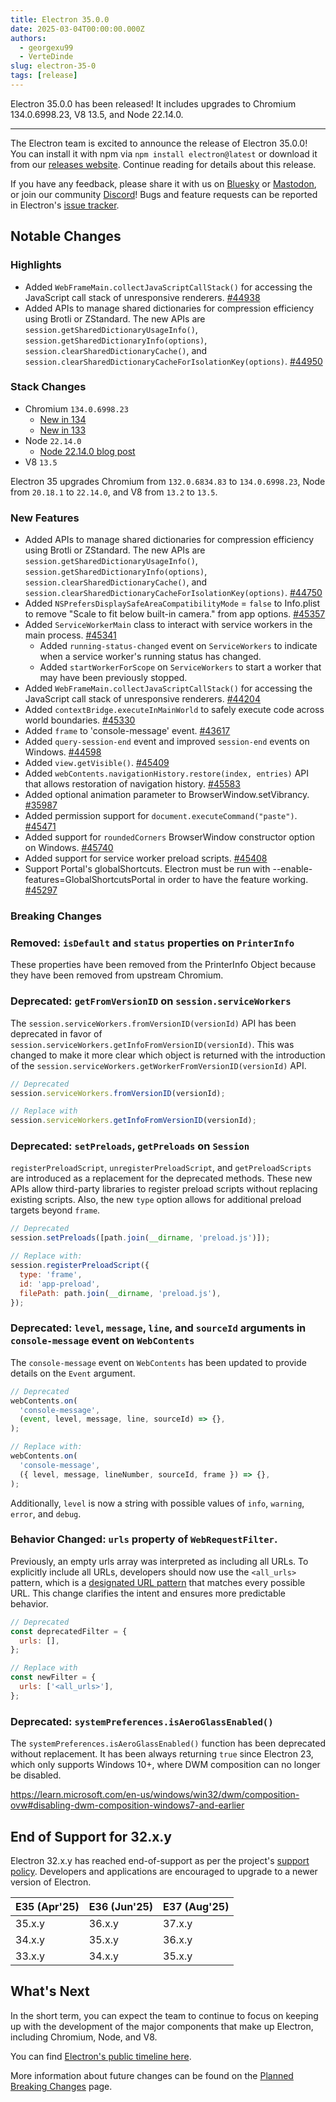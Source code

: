 ```yaml
---
title: Electron 35.0.0
date: 2025-03-04T00:00:00.000Z
authors:
  - georgexu99
  - VerteDinde
slug: electron-35-0
tags: [release]
---
```


Electron 35.0.0 has been released! It includes upgrades to Chromium 134.0.6998.23, V8 13.5, and Node 22.14.0.

---

The Electron team is excited to announce the release of Electron 35.0.0! You can install it with npm via `npm install electron@latest` or download it from our [releases website](https://releases.electronjs.org/releases/stable). Continue reading for details about this release.

If you have any feedback, please share it with us on [Bluesky](https://bsky.app/profile/electronjs.org) or [Mastodon](https://social.lfx.dev/@electronjs), or join our community [Discord](https://discord.com/invite/electronjs)! Bugs and feature requests can be reported in Electron's [issue tracker](https://github.com/electron/electron/issues).

## Notable Changes

### Highlights

- Added `WebFrameMain.collectJavaScriptCallStack()` for accessing the JavaScript call stack of unresponsive renderers. [#44938](https://github.com/electron/electron/pull/44938)
- Added APIs to manage shared dictionaries for compression efficiency using Brotli or ZStandard. The new APIs are `session.getSharedDictionaryUsageInfo()`, `session.getSharedDictionaryInfo(options)`, `session.clearSharedDictionaryCache()`, and `session.clearSharedDictionaryCacheForIsolationKey(options)`. [#44950](https://github.com/electron/electron/pull/44950)

### Stack Changes

- Chromium `134.0.6998.23`
  - [New in 134](https://developer.chrome.com/blog/new-in-chrome-134/)
  - [New in 133](https://developer.chrome.com/blog/new-in-chrome-133/)
- Node `22.14.0`
  - [Node 22.14.0 blog post](https://nodejs.org/en/blog/release/v22.14.0/)
- V8 `13.5`

Electron 35 upgrades Chromium from `132.0.6834.83` to `134.0.6998.23`, Node from `20.18.1` to `22.14.0`, and V8 from `13.2` to `13.5`.

### New Features

- Added APIs to manage shared dictionaries for compression efficiency using Brotli or ZStandard. The new APIs are `session.getSharedDictionaryUsageInfo()`, `session.getSharedDictionaryInfo(options)`, `session.clearSharedDictionaryCache()`, and `session.clearSharedDictionaryCacheForIsolationKey(options)`. [#44750](https://github.com/electron/electron/pull/44750)
- Added `NSPrefersDisplaySafeAreaCompatibilityMode` = `false` to Info.plist to remove "Scale to fit below built-in camera." from app options. [#45357](https://github.com/electron/electron/pull/45357)
- Added `ServiceWorkerMain` class to interact with service workers in the main process. [#45341](https://github.com/electron/electron/pull/45341)
  - Added `running-status-changed` event on `ServiceWorkers` to indicate when a service worker's running status has changed.
  - Added `startWorkerForScope` on `ServiceWorkers` to start a worker that may have been previously stopped.
- Added `WebFrameMain.collectJavaScriptCallStack()` for accessing the JavaScript call stack of unresponsive renderers. [#44204](https://github.com/electron/electron/pull/44204)
- Added `contextBridge.executeInMainWorld` to safely execute code across world boundaries. [#45330](https://github.com/electron/electron/pull/45330)
- Added `frame` to 'console-message' event. [#43617](https://github.com/electron/electron/pull/43617)
- Added `query-session-end` event and improved `session-end` events on Windows. [#44598](https://github.com/electron/electron/pull/44598)
- Added `view.getVisible()`. [#45409](https://github.com/electron/electron/pull/45409)
- Added `webContents.navigationHistory.restore(index, entries)` API that allows restoration of navigation history. [#45583](https://github.com/electron/electron/pull/45583)
- Added optional animation parameter to BrowserWindow.setVibrancy. [#35987](https://github.com/electron/electron/pull/35987)
- Added permission support for `document.executeCommand("paste")`. [#45471](https://github.com/electron/electron/pull/45471)
- Added support for `roundedCorners` BrowserWindow constructor option on Windows. [#45740](https://github.com/electron/electron/pull/45740)
- Added support for service worker preload scripts. [#45408](https://github.com/electron/electron/pull/45408)
- Support Portal's globalShortcuts. Electron must be run with --enable-features=GlobalShortcutsPortal in order to have the feature working. [#45297](https://github.com/electron/electron/pull/45297)

### Breaking Changes

### Removed: `isDefault` and `status` properties on `PrinterInfo`

These properties have been removed from the PrinterInfo Object
because they have been removed from upstream Chromium.

### Deprecated: `getFromVersionID` on `session.serviceWorkers`

The `session.serviceWorkers.fromVersionID(versionId)` API has been deprecated
in favor of `session.serviceWorkers.getInfoFromVersionID(versionId)`. This was
changed to make it more clear which object is returned with the introduction
of the `session.serviceWorkers.getWorkerFromVersionID(versionId)` API.

```js
// Deprecated
session.serviceWorkers.fromVersionID(versionId);

// Replace with
session.serviceWorkers.getInfoFromVersionID(versionId);
```

### Deprecated: `setPreloads`, `getPreloads` on `Session`

`registerPreloadScript`, `unregisterPreloadScript`, and `getPreloadScripts` are introduced as a
replacement for the deprecated methods. These new APIs allow third-party libraries to register
preload scripts without replacing existing scripts. Also, the new `type` option allows for
additional preload targets beyond `frame`.

```js
// Deprecated
session.setPreloads([path.join(__dirname, 'preload.js')]);

// Replace with:
session.registerPreloadScript({
  type: 'frame',
  id: 'app-preload',
  filePath: path.join(__dirname, 'preload.js'),
});
```

### Deprecated: `level`, `message`, `line`, and `sourceId` arguments in `console-message` event on `WebContents`

The `console-message` event on `WebContents` has been updated to provide details on the `Event`
argument.

```js
// Deprecated
webContents.on(
  'console-message',
  (event, level, message, line, sourceId) => {},
);

// Replace with:
webContents.on(
  'console-message',
  ({ level, message, lineNumber, sourceId, frame }) => {},
);
```

Additionally, `level` is now a string with possible values of `info`, `warning`, `error`, and `debug`.

### Behavior Changed: `urls` property of `WebRequestFilter`.

Previously, an empty urls array was interpreted as including all URLs. To explicitly include all URLs, developers should now use the `<all_urls>` pattern, which is a [designated URL pattern](https://developer.mozilla.org/en-US/docs/Mozilla/Add-ons/WebExtensions/Match_patterns#all_urls) that matches every possible URL. This change clarifies the intent and ensures more predictable behavior.

```js
// Deprecated
const deprecatedFilter = {
  urls: [],
};

// Replace with
const newFilter = {
  urls: ['<all_urls>'],
};
```

### Deprecated: `systemPreferences.isAeroGlassEnabled()`

The `systemPreferences.isAeroGlassEnabled()` function has been deprecated without replacement.
It has been always returning `true` since Electron 23, which only supports Windows 10+, where DWM composition can no longer be disabled.

https://learn.microsoft.com/en-us/windows/win32/dwm/composition-ovw#disabling-dwm-composition-windows7-and-earlier

## End of Support for 32.x.y

Electron 32.x.y has reached end-of-support as per the project's [support policy](https://www.electronjs.org/docs/latest/tutorial/electron-timelines#version-support-policy). Developers and applications are encouraged to upgrade to a newer version of Electron.

| E35 (Apr'25) | E36 (Jun'25) | E37 (Aug'25) |
| ------------ | ------------ | ------------ |
| 35.x.y       | 36.x.y       | 37.x.y       |
| 34.x.y       | 35.x.y       | 36.x.y       |
| 33.x.y       | 34.x.y       | 35.x.y       |

## What's Next

In the short term, you can expect the team to continue to focus on keeping up with the development of the major components that make up Electron, including Chromium, Node, and V8.

You can find [Electron's public timeline here](https://www.electronjs.org/docs/latest/tutorial/electron-timelines).

More information about future changes can be found on the [Planned Breaking Changes](https://github.com/electron/electron/blob/main/docs/breaking-changes.md) page.
